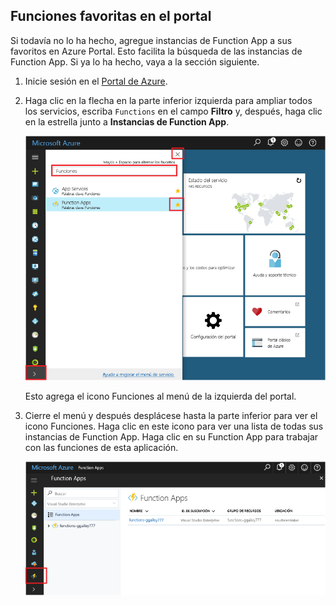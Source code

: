 ## <a name="favorite-functions-in-the-portal"></a>Funciones favoritas en el portal 

Si todavía no lo ha hecho, agregue instancias de Function App a sus favoritos en Azure Portal. Esto facilita la búsqueda de las instancias de Function App. Si ya lo ha hecho, vaya a la sección siguiente. 

1. Inicie sesión en el [Portal de Azure](https://portal.azure.com/).

2. Haga clic en la flecha en la parte inferior izquierda para ampliar todos los servicios, escriba `Functions` en el campo **Filtro** y, después, haga clic en la estrella junto a **Instancias de Function App**.  
 
    ![Creación de una aplicación de función en Azure Portal](./media/functions-portal-favorite-function-apps/functions-favorite-function-apps.png)

    Esto agrega el icono Funciones al menú de la izquierda del portal.

3. Cierre el menú y después desplácese hasta la parte inferior para ver el icono Funciones. Haga clic en este icono para ver una lista de todas sus instancias de Function App. Haga clic en su Function App para trabajar con las funciones de esta aplicación. 
 
    ![Function Apps en favoritos](./media/functions-portal-favorite-function-apps/functions-function-apps-hub.png)
 
     